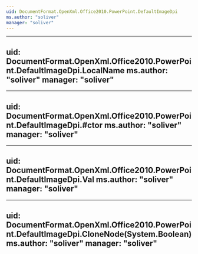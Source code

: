 ```yaml
---
uid: DocumentFormat.OpenXml.Office2010.PowerPoint.DefaultImageDpi
ms.author: "soliver"
manager: "soliver"
---
```


---
uid: DocumentFormat.OpenXml.Office2010.PowerPoint.DefaultImageDpi.LocalName
ms.author: "soliver"
manager: "soliver"
---

---
uid: DocumentFormat.OpenXml.Office2010.PowerPoint.DefaultImageDpi.#ctor
ms.author: "soliver"
manager: "soliver"
---

---
uid: DocumentFormat.OpenXml.Office2010.PowerPoint.DefaultImageDpi.Val
ms.author: "soliver"
manager: "soliver"
---

---
uid: DocumentFormat.OpenXml.Office2010.PowerPoint.DefaultImageDpi.CloneNode(System.Boolean)
ms.author: "soliver"
manager: "soliver"
---

